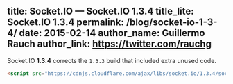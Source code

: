 title: Socket.IO  —  Socket.IO 1.3.4
title_lite: Socket.IO 1.3.4
permalink: /blog/socket-io-1-3-4/
date: 2015-02-14
author_name: Guillermo Rauch
author_link: https://twitter.com/rauchg
---

Socket.IO **1.3.4** corrects the `1.3.3` build that included extra unused code.

```html
<script src="https://cdnjs.cloudflare.com/ajax/libs/socket.io/1.3.4/socket.io.min.js"></script>
```
